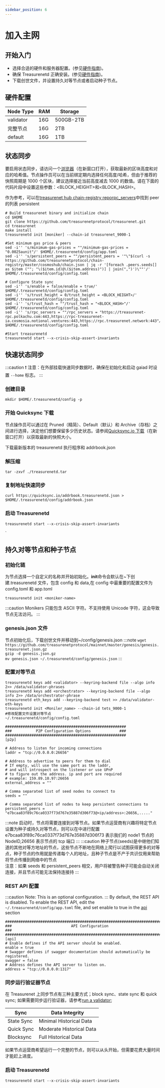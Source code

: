 ```yaml
---
sidebar_position: 6
---
```


# 加入主网

## 开始入门

- 选择合适的硬件和服务器配置。(参见[硬件指南](./overview.md))。
- 确保 Treasurenetd 正确安装。(参见[硬件指南](./quickStart/installation.md))。
- 下载创世文件，并设置持久对等节点或者启动种子节点。

## 硬件配置

| Node Type | RAM | Storage   |
| --------- | --- | --------- |
| validator | 16G | 500GB-2TB |
| 完整节点  | 16G | 2TB       |
| default   | 16G | 1TB       |

## 状态同步

要启用状态同步，请访问一个[浏览器](https://explorer.treasurenet.io/)（在新窗口打开），获取最新的区块高度和对应的哈希值。节点操作员可以在当前绑定期内选择任何高度/哈希，但由于推荐的快照周期是 1000 个区块，建议选择接近当前高度减去 1000 的数值。请在下面的代码片段中设置这些参数：<BLOCK_HEIGHT>和<BLOCK_HASH>。

作为参考，可以在[treasurenet hub chain-registry reporpc_servers](https://github.com/cosmos/chain-registry/blob/master/cosmoshub/chain.json)中找到 peer 的列表 persistent

```shell
# Build treasurenet binary and initialize chain
cd $HOME
git clone https://github.com/treasurenetprotocol/treasurenet.git
cd treasurenet
make install
treasurenetd init [moniker] --chain-id treasurenet_9000-1

#Set minimum gas price & peers
sed -i'' 's/minimum-gas-prices = ""/minimum-gas-prices = "0.0025aunit"/' $HOME/.treasurenetd/config/app.toml
sed -i'' 's/persistent_peers = ""/persistent_peers = '"\"$(curl -s https://github.com/treasurenetprotocol/chain-registry/master/cosmoshub/chain.json | jq -r '[foreach .peers.seeds[] as $item (""; "\($item.id)@\($item.address)")] | join(",")')\""'/' $HOME/.treasurenetd/config/config.toml

# Configure State sync
sed -i'' 's/enable = false/enable = true/' $HOME/.treasurenetd/config/config.toml
sed -i'' 's/trust_height = 0/trust_height = <BLOCK_HEIGHT>/' $HOME/.treasurenetd/config/config.toml
sed -i'' 's/trust_hash = ""/trust_hash = "<BLOCK_HASH>"/' $HOME/.treasurenetd/config/config.toml
sed -i'' 's/rpc_servers = ""/rpc_servers = "https://treasurenet-rpc.polkachu.com:443,https://rpc-treasurenet-ia.cosmosia.notional.ventures:443,https://rpc.treasurenet.network:443"/' $HOME/.treasurenetd/config/config.toml

#Start treasurenetd
treasurenetd start --x-crisis-skip-assert-invariants
```

## 快速状态同步

:::caution
❗️ 注意：在外部挂载快速同步数据时，确保在初始化和启动 gaiad 时设置 `--home` 标志。
:::

### 创建目录

`mkdir $HOME/.treasurenetd/config -p`

### 开始 Quicksync 下载

节点操作员可以通过在 Pruned（精简）、Default（默认）和 Archive（存档）之间进行选择，决定他们想要保留多少历史状态。请参阅[Quicksync.io 下载](https://github.com/treasurenetprotocol/addrbook.json)（在新窗口打开）以获取最新的快照大小。

下载最新版本的 treasurenetd 执行程序和 addrbook.json

### 解压缩

```shell
tar -zxvf ./treasurenetd.tar
```

### 复制地址快速同步

```shell
curl https://quicksync.io/addrbook.treasurenetd.json > $HOME/.treasurenetd/config/addrbook.json
```

### 启动 Treasurenetd

```shell
treasurenetd start --x-crisis-skip-assert-invariants
```

`

## 持久对等节点和种子节点

### 初始化链

为节点选择一个自定义的名称并开始初始化。**init**命令会默认在~下创建.treasurenetd 文件，包含 config 和 data,在 config 中最重要的配置文件为 config.toml 和 app.toml

```shell
treasurenetd init <moniker-name>
```

:::caution
Monikers 只能包含 ASCII 字符。不支持使用 Unicode 字符，这会导致节点无法访问。
:::

### genesis.json 文件

节点初始化后，下载创世文件并移动到~/config/genesis.json
:::note
`wget https://github.com/treasurenetprotocol/mainnet/master/genesis/genesis.treasurenet.json.gz` <br />
`gzip -d genesis.json.gz` <br />
`mv genesis.json ~/.treasurenetd/config/genesis.json`
:::

### 配置对等节点

```shell
treasurenetd keys add <validator> --keyring-backend file --algo info 2>> /data/validator-phrases
treasurenetd keys add <orchestrator> --keyring-backend file --algo info 2>> /data/orchestrator-phrase
treasurenetd eth_keys add --keyring-backend test >> /data/validator-eth-keys
treasurenetd init <Moniler_name> --chain-id tets_9000-1
#修改配置文件设置对等节点
~/.treasurenetd/config/config.toml

#######################################################
###           P2P Configuration Options             ###
#######################################################
[p2p]

# Address to listen for incoming connections
laddr = "tcp://0.0.0.0:26656"

# Address to advertise to peers for them to dial
# If empty, will use the same port as the laddr,
# and will introspect on the listener or use UPnP
# to figure out the address. ip and port are required
# example: 159.89.10.97:26656
external_address = ""

# Comma separated list of seed nodes to connect to
seeds = ""

# Comma separated list of nodes to keep persistent connections to
persistent_peers = "e7bcaa83f89c76ca0337f73d767e35887d306f73@<ip/address>:26656,....."
```

:::note
启动时，节点将需要连接到对等节点。如果节点运营商有兴趣将特定节点设置为种子或持久对等节点，则可以在中进行配置 <br />
e7bcaa83f89c76ca0337f73d767e35887d306f73 表示我们的 node1 节点的 NodeID,26656 表示节点的 tcp 端口
:::
:::caution
种子节点(seeds)是中继他们知道的其他对等方地址的节点，这些节点不断地在网络上爬行以试图获得更多的对等点，种子节点的作用就是传递每个人的地址，且种子节点是不产于共识仅用来帮助将节点传播到网络中的节点 <br />
注意：如果 seeds 和 persistent_peers 相交，用户将被警告种子可能会自动关闭连接，并且节点可能无法保持连接持
:::

### REST API 配置

:::caution
Note: This is an optional configuration.
:::
By default, the REST API is disabled. To enable the REST API, edit the `~/.treasurenetd/config/app.toml` file, and set enable to true in the [api](https://google.com) section

```shell
###############################################################################
###                           API Configuration                             ###
###############################################################################
[api]
# Enable defines if the API server should be enabled.
enable = true
# Swagger defines if swagger documentation should automatically be registered.
swagger = false
# Address defines the API server to listen on.
address = "tcp://0.0.0.0:1317"
```

### 同步运行验证器节点

在 Treasurenet 上同步节点有三种主要方式；block sync、state sync 和 quick sync;
如果需要同步运行验证器，请参考[run a validator](./setup/run-a-validator.md);

| Sync       | Data Integrity           |
| ---------- | ------------------------ |
| State Sync | Minimal Historical Data  |
| Quick Sync | Moderate Historical Data |
| Blocksync  | Full Historical Data     |

如果节点运营商希望运行一个完整的节点，则可以从头开始，但需要花费大量时间才能赶上进度。

### 启动 Treasurenetd

`treasurenetd start --x-crisis-skip-assert-invariants`
